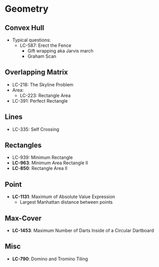 # Geometry

## Convex Hull
- Typical questions:
	- LC-587: Erect the Fence
		- Gift wrapping aka Jarvis march
		- Graham Scan

## Overlapping Matrix
- LC-218: The Skyline Problem
- Area:
	- LC-223: Rectangle Area
- LC-391: Perfect Rectangle

## Lines
- LC-335: Self Crossing

## Rectangles
- LC-939: Minimum Rectangle
- **LC-963**: Minimum Area Rectangle II
- **LC-850**: Rectangle Area II

## Point
- **LC-1131**: Maximum of Absolute Value Expression
	- Largest Manhattan distance between points

## Max-Cover
- **LC-1453**: Maximum Number of Darts Inside of a Circular Dartboard

## Misc
- **LC-790**: Domino and Tromino Tiling